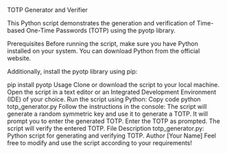 TOTP Generator and Verifier

This Python script demonstrates the generation and verification of Time-based One-Time Passwords (TOTP) using the pyotp library.

Prerequisites
Before running the script, make sure you have Python installed on your system. You can download Python from the official website.

Additionally, install the pyotp library using pip:


pip install pyotp
Usage
Clone or download the script to your local machine.
Open the script in a text editor or an Integrated Development Environment (IDE) of your choice.
Run the script using Python:
Copy code
python totp_generator.py
Follow the instructions in the console:
The script will generate a random symmetric key and use it to generate a TOTP.
It will prompt you to enter the generated TOTP.
Enter the TOTP as prompted.
The script will verify the entered TOTP.
File Description
totp_generator.py: Python script for generating and verifying TOTP.
Author
[Your Name]
Feel free to modify and use the script according to your requirements!

